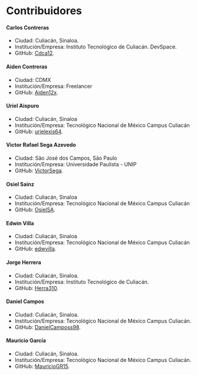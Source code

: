 # Contribuidores

#### Carlos Contreras

- Ciudad: Culiacán, Sinaloa.
- Institución/Empresa: Instituto Tecnológico de Culiacán. DevSpace.
- GitHub: [Cdca12](https://github.com/Cdca12).

#### Aiden Contreras

- Ciudad: CDMX
- Institución/Empresa: Freelancer
- GitHub: [Aiden12x](https://github.com/Aiden12x).

#### Uriel Aispuro

- Ciudad: Culiacán, Sinaloa
- Institución/Empresa: Tecnológico Nacional de México Campus Culiacán
- GitHub: [urielexis64](https://github.com/urielexis64).

#### Victor Rafael Sega Azevedo

- Ciudad: São José dos Campos, São Paulo
- Institución/Empresa: Universidade Paulista - UNIP
- GitHub: [VictorSega](https://github.com/VictorSega).

#### Osiel Sainz

- Ciudad: Culiacán, Sinaloa
- Institución/Empresa: Tecnológico Nacional de México Campus Culiacán
- GitHub: [OsielSA](https://github.com/OsielSA).

#### Edwin Villa

- Ciudad: Culiacán, Sinaloa
- Institución/Empresa: Tecnológico Nacional de México Campus Culiacán
- GitHub: [edwvilla](https://github.com/edwvilla).

#### Jorge Herrera

- Ciudad: Culiacán, Sinaloa.
- Institución/Empresa: Instituto Tecnológico de Culiacán.
- GitHub: [Herra310](https://github.com/Herra310).

#### Daniel Campos

- Ciudad: Culiacán, Sinaloa.
- Institución/Empresa: Tecnológico Nacional de México Campus Culiacán.
- GitHub: [DanielCamposs98](https://github.com/DanielCamposs98).

#### Mauricio García

- Ciudad: Culiacán, Sinaloa.
- Institución/Empresa: Tecnológico Nacional de México Campus Culiacán.
- GitHub: [MauricioGR15](https://github.com/MauricioGR15).

